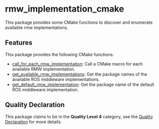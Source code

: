 # rmw_implementation_cmake

This package provides some CMake functions to discover and enumerate available rmw implementations.

## Features
This package provides the following CMake functions:

* [call_for_each_rmw_implementation](cmake/call_for_each_rmw_implementation.cmake): Call a CMake macro for each available RMW implementation.
* [get_available_rmw_implementations](cmake/get_available_rmw_implementations.cmake): Get the package names of the available ROS middleware implementations.
* [get_default_rmw_implementation](cmake/get_default_rmw_implementation.cmake): Get the package name of the default ROS middleware implementation.

## Quality Declaration

This package claims to be in the **Quality Level 4** category, see the [Quality Declaration](QUALITY_DECLARATION.md) for more details.
